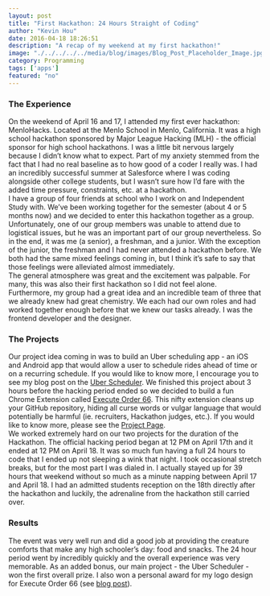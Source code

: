 ```yaml
---
layout: post
title: "First Hackathon: 24 Hours Straight of Coding"
author: "Kevin Hou"
date: 2016-04-18 18:26:51
description: "A recap of my weekend at my first hackathon!"
image: "./../../../../media/blog/images/Blog_Post_Placeholder_Image.jpg"
category: Programming
tags: ['apps']
featured: "no"
---
```

<h3 class="post-subheader">The Experience</h3>
On the weekend of April 16 and 17, I attended my first ever hackathon: MenloHacks. Located at the Menlo School in Menlo, California. It was a high school hackathon sponsored by Major League Hacking (MLH) - the official sponsor for high school hackathons. I was a little bit nervous largely because I didn’t know what to expect. Part of my anxiety stemmed from the fact that I had no real baseline as to how good of a coder I really was. I had an incredibly successful summer at Salesforce where I was coding alongside other college students, but I wasn’t sure how I’d fare with the added time pressure, constraints, etc. at a hackathon.
<br class="post-line-break">
I have a group of four friends at school who I work on and Independent Study with. We’ve been working together for the semester (about 4 or 5 months now) and we decided to enter this hackathon together as a group. Unfortunately, one of our group members was unable to attend due to logistical issues, but he was an important part of our group nevertheless. So in the end, it was me (a senior), a freshman, and a junior. With the exception of the junior, the freshman and I had never attended a hackathon before. We both had the same mixed feelings coming in, but I think it’s safe to say that those feelings were alleviated almost immediately.
<br class="post-line-break">
The general atmosphere was great and the excitement was palpable. For many, this was also their first hackathon so I did not feel alone. Furthermore, my group had a great idea and an incredible team of three that we already knew had great chemistry. We each had our own roles and had worked together enough before that we knew our tasks already. I was the frontend developer and the designer.
<br class="post-line-break">
<h3 class="post-subheader">The Projects</h3>
Our project idea coming in was to build an Uber scheduling app - an iOS and Android app that would allow a user to schedule rides ahead of time or on a recurring schedule. If you would like to know more, I encourage you to see my blog post on the <a href="{{ site.baseurl }}/programming/2016/04/21/uber-scheduler-calling-ubers-alarm-clock-style.html" target="_blank">Uber Scheduler</a>. We finished this project about 3 hours before the hacking period ended so we decided to build a fun Chrome Extension called <a href="https://chrome.google.com/webstore/detail/execute-order-66/hgoanjhaboccoaefceiebdodiillhone">Execute Order 66</a>. This nifty extension cleans up your GitHub repository, hiding all curse words or vulgar language that would potentially be harmful (ie. recruiters, Hackathon judges, etc.). If you would like to know more, please see the <a href="{{ site.baseurl }}/blog/projects/Execute-Order-66/" target="_blank">Project Page</a>.
<br class="post-line-break">
We worked extremely hard on our two projects for the duration of the Hackathon. The official hacking period began at 12 PM on April 17th and it ended at 12 PM on April 18. It was so much fun having a full 24 hours to code that I ended up not sleeping a wink that night. I took occasional stretch breaks, but for the most part I was dialed in. I actually stayed up for 39 hours that weekend without so much as a minute napping between April 17 and April 18. I had an admitted students reception on the 18th directly after the hackathon and luckily, the adrenaline from the hackathon still carried over.
<br class="post-line-break">
<h3 class="post-subheader">Results</h3>
The event was very well run and did a good job at providing the creature comforts that make any high schooler’s day: food and snacks. The 24 hour period went by incredibly quickly and the overall experience was very memorable. As an added bonus, our main project - the Uber Scheduler - won the first overall prize. I also won a personal award for my logo design for Execute Order 66 (see <a href="{{ site.baseurl }}/design/2016/05/01/github-octocat-design-challenge-winner.html" target="_blank">blog post</a>).
